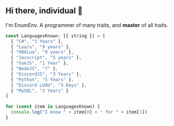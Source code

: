 ## Hi there, individual 👋
I'm EnumEnv. A programmer of many traits, and **master** of all traits.

```javascript
const LanguagesKnown: [{ string }] = [
  { "C#", "3 Years" },
  { "Lua/u", "9 years" },
  { "RBXLua", "9 years" },
  { "Javscript", "5 years" },
  { "VueJS", "1 Year" },
  { "NodeJS", "?" },
  { "DiscordJS", "3 Years" },
  { "Python", "5 Years" },
  { "Discord LUAU", "3 Days" },
  { "MySQL", "3 Years" }
]

for (const item in LanguagesKnown) {
  console.log("I know " + item[0] + " for " + item[1])
}
```
